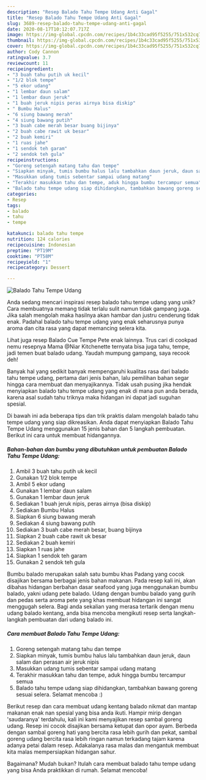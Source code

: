 ```yaml
---
description: "Resep Balado Tahu Tempe Udang Anti Gagal"
title: "Resep Balado Tahu Tempe Udang Anti Gagal"
slug: 3689-resep-balado-tahu-tempe-udang-anti-gagal
date: 2020-08-17T10:12:07.717Z
image: https://img-global.cpcdn.com/recipes/1b4c33cad95f5255/751x532cq70/balado-tahu-tempe-udang-foto-resep-utama.jpg
thumbnail: https://img-global.cpcdn.com/recipes/1b4c33cad95f5255/751x532cq70/balado-tahu-tempe-udang-foto-resep-utama.jpg
cover: https://img-global.cpcdn.com/recipes/1b4c33cad95f5255/751x532cq70/balado-tahu-tempe-udang-foto-resep-utama.jpg
author: Cody Cannon
ratingvalue: 3.7
reviewcount: 11
recipeingredient:
- "3 buah tahu putih uk kecil"
- "1/2 blok tempe"
- "5 ekor udang"
- "1 lembar daun salam"
- "1 lembar daun jeruk"
- "1 buah jeruk nipis peras airnya bisa diskip"
- " Bumbu Halus"
- "6 siung bawang merah"
- "4 siung bawang putih"
- "3 buah cabe merah besar buang bijinya"
- "2 buah cabe rawit uk besar"
- "2 buah kemiri"
- "1 ruas jahe"
- "1 sendok teh garam"
- "2 sendok teh gula"
recipeinstructions:
- "Goreng setengah matang tahu dan tempe"
- "Siapkan minyak, tumis bumbu halus lalu tambahkan daun jeruk, daun salam dan perasan air jeruk nipis"
- "Masukkan udang tumis sebentar sampai udang matang"
- "Terakhir masukkan tahu dan tempe, aduk hingga bumbu tercampur semua"
- "Balado tahu tempe udang siap dihidangkan, tambahkan bawang goreng sesuai selera. Selamat mencoba :)"
categories:
- Resep
tags:
- balado
- tahu
- tempe

katakunci: balado tahu tempe 
nutrition: 124 calories
recipecuisine: Indonesian
preptime: "PT19M"
cooktime: "PT58M"
recipeyield: "1"
recipecategory: Dessert

---
```



![Balado Tahu Tempe Udang](https://img-global.cpcdn.com/recipes/1b4c33cad95f5255/751x532cq70/balado-tahu-tempe-udang-foto-resep-utama.jpg)

Anda sedang mencari inspirasi resep balado tahu tempe udang yang unik? Cara membuatnya memang tidak terlalu sulit namun tidak gampang juga. Jika salah mengolah maka hasilnya akan hambar dan justru cenderung tidak enak. Padahal balado tahu tempe udang yang enak seharusnya punya aroma dan cita rasa yang dapat memancing selera kita.

Lihat juga resep Balado Cue Tempe Pete enak lainnya. Trus cari di cookpad nemu resepnya Mama @Niar Kitchenette ternyata bisa juga tahu, tempe, jadi temen buat balado udang. Yaudah mumpung gampang, saya recook deh!

Banyak hal yang sedikit banyak mempengaruhi kualitas rasa dari balado tahu tempe udang, pertama dari jenis bahan, lalu pemilihan bahan segar hingga cara membuat dan menyajikannya. Tidak usah pusing jika hendak menyiapkan balado tahu tempe udang yang enak di mana pun anda berada, karena asal sudah tahu triknya maka hidangan ini dapat jadi suguhan spesial.


Di bawah ini ada beberapa tips dan trik praktis dalam mengolah balado tahu tempe udang yang siap dikreasikan. Anda dapat menyiapkan Balado Tahu Tempe Udang menggunakan 15 jenis bahan dan 5 langkah pembuatan. Berikut ini cara untuk membuat hidangannya.

<!--inarticleads1-->

##### Bahan-bahan dan bumbu yang dibutuhkan untuk pembuatan Balado Tahu Tempe Udang:

1. Ambil 3 buah tahu putih uk kecil
1. Gunakan 1/2 blok tempe
1. Ambil 5 ekor udang
1. Gunakan 1 lembar daun salam
1. Gunakan 1 lembar daun jeruk
1. Sediakan 1 buah jeruk nipis, peras airnya (bisa diskip)
1. Sediakan  Bumbu Halus
1. Siapkan 6 siung bawang merah
1. Sediakan 4 siung bawang putih
1. Sediakan 3 buah cabe merah besar, buang bijinya
1. Siapkan 2 buah cabe rawit uk besar
1. Sediakan 2 buah kemiri
1. Siapkan 1 ruas jahe
1. Siapkan 1 sendok teh garam
1. Gunakan 2 sendok teh gula


Bumbu balado merupakan salah satu bumbu khas Padang yang cocok disajikan bersama berbagai jenis bahan makanan. Pada resep kali ini, akan dibahas hidangan berbahan dasar seafood yang juga menggunakan bumbu balado, yakni udang pete balado. Udang dengan bumbu balado yang gurih dan pedas serta aroma pete yang khas membuat hidangan ini sangat menggugah selera. Bagi anda sekalian yang merasa tertarik dengan menu udang balado kentang, anda bisa mencoba mengikuti resep serta langkah-langkah pembuatan dari udang balado ini. 

<!--inarticleads2-->

##### Cara membuat Balado Tahu Tempe Udang:

1. Goreng setengah matang tahu dan tempe
1. Siapkan minyak, tumis bumbu halus lalu tambahkan daun jeruk, daun salam dan perasan air jeruk nipis
1. Masukkan udang tumis sebentar sampai udang matang
1. Terakhir masukkan tahu dan tempe, aduk hingga bumbu tercampur semua
1. Balado tahu tempe udang siap dihidangkan, tambahkan bawang goreng sesuai selera. Selamat mencoba :)


Berikut resep dan cara membuat udang kentang balado nikmat dan mantap makanan enak nan spesial yang bisa anda ikuti. Hampir mirip dengan &#39;saudaranya&#39; terdahulu, kali ini kami menyajikan resep sambal goreng udang. Resep ini cocok disajikan bersama ketupat dan opor ayam. Berbeda dengan sambal goreng hati yang bercita rasa lebih gurih dan pekat, sambal goreng udang bercita rasa lebih ringan namun terkadang tajam karena adanya petai dalam resep. Adakalanya rasa malas dan mengantuk membuat kita malas mempersiapkan hidangan sahur. 

Bagaimana? Mudah bukan? Itulah cara membuat balado tahu tempe udang yang bisa Anda praktikkan di rumah. Selamat mencoba!
